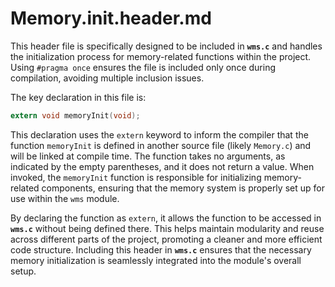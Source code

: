 # Memory.init.header.md

This header file is specifically designed to be included in **`wms.c`** and handles the initialization process for memory-related functions within the project. Using `#pragma once` ensures the file is included only once during compilation, avoiding multiple inclusion issues.

The key declaration in this file is:

```c
extern void memoryInit(void);
```

This declaration uses the `extern` keyword to inform the compiler that the function `memoryInit` is defined in another source file (likely `Memory.c`) and will be linked at compile time. The function takes no arguments, as indicated by the empty parentheses, and it does not return a value. When invoked, the `memoryInit` function is responsible for initializing memory-related components, ensuring that the memory system is properly set up for use within the `wms` module.

By declaring the function as `extern`, it allows the function to be accessed in **`wms.c`** without being defined there. This helps maintain modularity and reuse across different parts of the project, promoting a cleaner and more efficient code structure. Including this header in **`wms.c`** ensures that the necessary memory initialization is seamlessly integrated into the module's overall setup.

